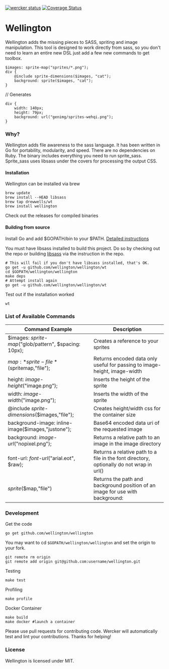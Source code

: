 [![wercker status](https://app.wercker.com/status/873d0c7929b8b1e8bc37bcc16829fb5f/m/master "wercker status")](https://app.wercker.com/project/bykey/873d0c7929b8b1e8bc37bcc16829fb5f)
[![Coverage Status](https://coveralls.io/repos/wellington/wellington/badge.png?branch=master)](https://coveralls.io/r/wellington/wellington?branch=master)

Wellington
===========

Wellington adds the missing pieces to SASS, spriting and image manipulation.  This tool is designed to work directly from sass, so you don't need to learn an entire new DSL just add a few new commands to get toolbox.

```
$images: sprite-map("sprites/*.png");
div {
	@include sprite-dimensions($images, "cat");
	background: sprite($images, "cat");
}
```
// Generates
```
div {
	width: 140px;
	height: 79px;
	background: url("genimg/sprites-wehqi.png");
}
```
### Why?
Wellington adds file awareness to the sass language.  It has been written in Go for portability, modularity, and speed.  There are no dependencies on Ruby.  The binary includes everything you need to run sprite_sass.  Sprite_sass uses libsass under the covers for processing the output CSS.

#### Installation
Wellington can be installed via brew

	brew update
	brew install --HEAD libsass
	brew tap drewwells/wt
	brew install wellington

Check out the releases for compiled binaries

#### Building from source
Install Go and add $GOPATH/bin to your $PATH. [Detailed instructions](https://golang.org/doc/install)

You must have libsass installed to build this project.  Do so by checking
out the repo or building [libsass](https://github.com/sass/libsass) via the  instruction in the repo.

```
# This will fail if you don't have libsass installed, that's OK.
go get -u github.com/wellington/wellington/wt
cd $GOPATH/wellington/wellington
make deps
# Attempt install again
go get -u github.com/wellington/wellington/wt
```

Test out if the installation worked
```
wt
```

### List of Available Commands
|Command Example|Description|
|-------------------------------------------------------------------|-------------------------------------------------|
|$images: *sprite-map*("glob/pattern", $spacing: 10px);|Creates a reference to your sprites|
|$map: *sprite-file*($spritemap,"file");|Returns encoded data only useful for passing to image-height, image-width|
|height: *image-height*("image.png");|Inserts the height of the sprite|
|width: *image-width*("image.png");|Inserts the width of the sprite|
|@include *sprite-dimensions*($images,"file");|Creates height/width css for the container size|
|background-image: inline-image($images,"justone");|Base64 encoded data uri of the requested image|
|background: *image-url*("nopixel.png");|Returns a relative path to an image in the image directory|
|font-url: *font-url*("arial.eot", $raw);|Returns a relative path to a file in the font directory, optionally do not wrap in url()|
|*sprite*($map,"file")|Returns the path and background position of an image for use with background:|

### Development

Get the code

	go get github.com/wellington/wellington

You may want to cd `$GOPATH/wellington/wellington` and set the origin to your fork.

	git remote rm origin
	git remote add origin git@github.com:username/wellington.git

Testing

    make test

Profiling

	make profile

Docker Container

	make build
	make docker #launch a container

Please use pull requests for contributing code.  Wercker will automatically test and lint your contributions.  Thanks for helping!

### License

Wellington is licensed under MIT.
